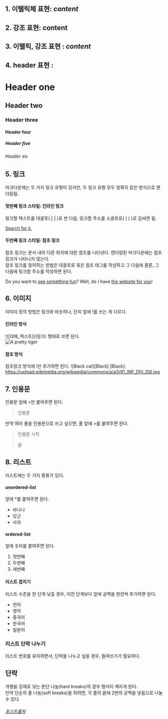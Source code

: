 

## 1. 이탤릭체 표현: _content_

## 2. 강조 표현: **content**

## 3. 이탤릭, 강조 표현 : **_content_**

## 4. header 표현 :

# Header one    
## Header two
### Header three
#### Header four
##### Header five
###### Header six

## 5. 링크
마크다운에는 두 가지 링크 유형이 있지만, 두 링크 유형 모두 정확히 같은 방식으로 렌더링됨. 
#### 첫번째 링크 스타일: 인라인 링크
링크할 텍스트를 대괄호( [ ] )로 싼 다음, 링크할 주소를 소괄호로( ( ) )로 감싸면 됨.

[Search for it.](www.google.com)

#### 두번째 링크 스타일: 참조 링크
참조 링크는 문서 내의 다른 위치에 대한 참조를 나타낸다.
렌더링된 마크다운에는 참조 링크가 나타나지 않는다.   
참조 링크를 정의하는 방법은 대괄호로 묶은 참조 태그를 작성하고 그 다음에 콜론, 그 다음에 링크할 주소를 작성하면 된다.   

Do you want to [see something fun][a fun place]?
Well, do I have [the website for you][another fun place]!

[a fun place]: www.zombo.com
[another fun place]: www.stumbleupon.com

## 6. 이미지
이미지 정의 방법은 링크와 비슷하나, 단지 앞에 !를 쓰는 게 다르다.

#### 인라인 방식
!([대체_텍스트])(링크) 형태로 쓰면 된다.    
![A pretty tiger](https://upload.wikimedia.org/wikipedia/commons/5/56/Tiger.50.jpg)

#### 참조 방식
참조링크 방식에 !만 추가하면 된다.
![Black cat][Black]
[Black]: https://upload.wikimedia.org/wikipedia/commons/a/a3/81_INF_DIV_SSI.jpg

## 7. 인용문
인용문 앞에 >만 붙여주면 된다.   
> 인용문

만약 여러 줄을 인용문으로 쓰고 싶으면, 줄 앞에 >를 붙여주면 된다.
> 인용문 시작
>
> 끝

## 8. 리스트
리스트에는 두 가지 종류가 있다.

#### unordered-list
앞에 *를 붙여주면 된다.
* 바나나
* 당근
* 사과


#### ordered-list
앞에 숫자를 붙여주면 된다.
1. 첫번째
2. 두번째
3. 세번째

#### 리스트 겹치기
리스트 수준을 한 단계 낮출 경우, 이전 단계보다  앞에 공백을 한칸씩 추가하면 된다.
* 언어
 * 영어
 * 중국어
 * 한국어
 * 일본어

### 리스트 단락 나누기
리스트 번호를 유지하면서, 단락을 나누고 싶을 경우, 들여쓰기가 필요하다.

## 단락
개행을 강제로 넣는 문단 나눔(hard breaks)의 경우 형식이 깨지게 된다.  
만약 단순히 줄 나눔(soft breaks)을 하려면, 각 줄의 끝에 2번의 공백을 넣음으로 나눌 수 있다.  



###### [포스트출처](https://www.markdowntutorial.com/)
